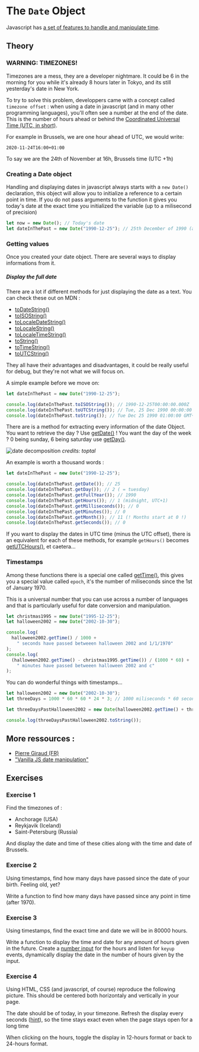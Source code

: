# The `Date` Object

Javascript has [a set of features to handle and manipulate time](https://developer.mozilla.org/en-US/docs/Web/JavaScript/Reference/Global_Objects/Date).

## Theory

### WARNING: TIMEZONES!

Timezones are a mess, they are a developer nightmare. It could be 6 in the morning for you while it's already 8 hours later in Tokyo, and its still yesterday's date in New York.

To try to solve this problem, developpers came with a concept called `timezone offset` : when using a date in javascript (and in many other programming languages), you'll often see a number at the end of the date. This is the number of hours ahead or behind the [Coordinated Universal Time
(UTC, in short)](https://en.wikipedia.org/wiki/Coordinated_Universal_Time).

For example in Brussels, we are one hour ahead of UTC, we would write:

```
2020-11-24T16:00+01:00
```

To say we are the 24th of November at 16h, Brussels time (UTC +1h)

### Creating a Date object

Handling and displaying dates in javascript always starts with a `new Date()` declaration, this object will allow you to initialize a reference to a certain point in time. If you do not pass arguments to the function it gives you today's date at the exact time you initialized the variable (up to a milisecond of precision)

```javascript
let now = new Date(); // Today's date
let dateInThePast = new Date("1990-12-25"); // 25th December of 1990 (at midnight, since we do not set the time)
```

### Getting values

Once you created your date object. There are several ways to display informations from it.

##### Display the full date

There are a lot if different methods for just displaying the date as a text. You can check these out on MDN :

- [toDateString()](https://developer.mozilla.org/en-US/docs/Web/JavaScript/Reference/Global_Objects/Date/toDateString)
- [toISOString()](https://developer.mozilla.org/en-US/docs/Web/JavaScript/Reference/Global_Objects/Date/toISOString)
- [toLocaleDateString()](https://developer.mozilla.org/en-US/docs/Web/JavaScript/Reference/Global_Objects/Date/toLocaleDateString)
- [toLocaleString()](https://developer.mozilla.org/en-US/docs/Web/JavaScript/Reference/Global_Objects/Date/toLocaleString)
- [toLocaleTimeString()](https://developer.mozilla.org/en-US/docs/Web/JavaScript/Reference/Global_Objects/Date/toLocaleTimeString)
- [toString()](https://developer.mozilla.org/en-US/docs/Web/JavaScript/Reference/Global_Objects/Date/toString)
- [toTimeString()](https://developer.mozilla.org/en-US/docs/Web/JavaScript/Reference/Global_Objects/Date/toTimeString)
- [toUTCString()](https://developer.mozilla.org/en-US/docs/Web/JavaScript/Reference/Global_Objects/Date/toUTCString)

They all have their advantages and disadvantages, it could be really useful for debug, but they're not what we will focus on.

A simple example before we move on:

```javascript
let dateInThePast = new Date("1990-12-25");

console.log(dateInThePast.toISOString()); // 1990-12-25T00:00:00.000Z
console.log(dateInThePast.toUTCString()); // Tue, 25 Dec 1990 00:00:00 GMT
console.log(dateInThePast.toString()); // Tue Dec 25 1990 01:00:00 GMT+0100 (Central European Standard Time)
```

There are is a method for extracting every information of the date Object. You want to retrieve the day ? Use [getDate()](https://developer.mozilla.org/en-US/docs/Web/JavaScript/Reference/Global_Objects/Date/getDate) ! You want the day of the week ? 0 being sunday, 6 being saturday use [getDay()](https://developer.mozilla.org/en-US/docs/Web/JavaScript/Reference/Global_Objects/Date/getDay).

![date decomposition](dates.webp)
_credits: toptal_

An example is worth a thousand words :

```javascript
let dateInThePast = new Date("1990-12-25");

console.log(dateInThePast.getDate()); // 25
console.log(dateInThePast.getDay()); // 2 ( = tuesday)
console.log(dateInThePast.getFullYear()); // 1990
console.log(dateInThePast.getHours()); // 1 (midnight, UTC+1)
console.log(dateInThePast.getMilliseconds()); // 0
console.log(dateInThePast.getMinutes()); // 0
console.log(dateInThePast.getMonth()); // 11 (! Months start at 0 !)
console.log(dateInThePast.getSeconds()); // 0
```

If you want to display the dates in UTC time (minus the UTC offset), there is an equivalent for each of these methods, for example `getHours()` becomes [getUTCHours()](https://developer.mozilla.org/en-US/docs/Web/JavaScript/Reference/Global_Objects/Date/getUTCHours), et caetera...

### Timestamps

Among these functions there is a special one called [getTime()](https://developer.mozilla.org/en-US/docs/Web/JavaScript/Reference/Global_Objects/Date/getTime), this gives you a special value called `epoch`, it's the number of miliseconds since the 1st of January 1970.

This is a universal number that you can use across a number of languages and that is particularly useful for date conversion and manipulation.

```javascript
let christmas1995 = new Date("1995-12-25");
let halloween2002 = new Date("2002-10-30");

console.log(
  halloween2002.getTime() / 1000 +
    " seconds have passed betweeen halloween 2002 and 1/1/1970"
);
console.log(
  (halloween2002.getTime() - christmas1995.getTime()) / (1000 * 60) +
    " minutes have passed betweeen halloween 2002 and c"
);
```

You can do wonderful things with timestamps...

```javascript
let halloween2002 = new Date("2002-10-30");
let threeDays = 1000 * 60 * 60 * 24 * 3; // 1000 miliseconds * 60 seconds * 60 minutes * 24 hours * 3 days

let threeDaysPastHalloween2002 = new Date(halloween2002.getTime() + threeDays);

console.log(threeDaysPastHalloween2002.toString());
```

## More ressources :

- [Pierre Giraud (FR)](https://www.pierre-giraud.com/javascript-apprendre-coder-cours/objet-date/)
- ["Vanilla JS date manipulation"](https://g14n.info/2018/07/js-date-manipulation/)

## Exercises

### Exercise 1

Find the timezones of :

- Anchorage (USA)
- Reykjavik (Iceland)
- Saint-Petersburg (Russia)

And display the date and time of these cities along with the time and date of Brussels.

### Exercise 2

Using timestamps, find how many days have passed since the date of your birth. Feeling old, yet?

Write a function to find how many days have passed since any point in time (after 1970).

### Exercise 3

Using timestamps, find the exact time and date we will be in 80000 hours.

Write a function to display the time and date for any amount of hours given in the future. Create a [number input](https://developer.mozilla.org/fr/docs/Web/HTML/Element/Input/number) for the hours and listen for `keyup` events, dynamically display the date in the number of hours given by the input.

### Exercise 4

Using HTML, CSS (and javascript, of course) reproduce the following picture. This should be centered both horizontaly and vertically in your page.

The date should be of today, in your timezone. Refresh the display every seconds ([hint](../1.Timeouts-Intervals)), so the time stays exact even when the page stays open for a long time

When clicking on the hours, toggle the display in 12-hours format or back to 24-hours format.
